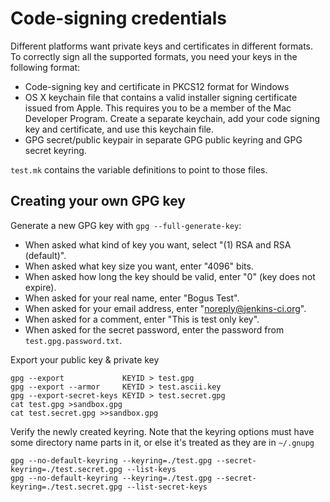 # Code-signing credentials
Different platforms want private keys and certificates in different formats.
To correctly sign all the supported formats, you need your keys in the following format:
 
* Code-signing key and certificate in PKCS12 format for Windows
* OS X keychain file that contains a valid installer signing certificate issued from Apple.
  This requires you to be a member of the Mac Developer Program. Create a separate keychain,
  add your code signing key and certificate, and use this keychain file.
* GPG secret/public keypair in separate GPG public keyring and GPG secret keyring.  

`test.mk` contains the variable definitions to point to those files.

## Creating your own GPG key

Generate a new GPG key with `gpg --full-generate-key`:

* When asked what kind of key you want, select "(1) RSA and RSA (default)".
* When asked what key size you want, enter "4096" bits.
* When asked how long the key should be valid, enter "0" (key does not expire).
* When asked for your real name, enter "Bogus Test".
* When asked for your email address, enter "noreply@jenkins-ci.org".
* When asked for a comment, enter "This is test only key".
* When asked for the secret password, enter the password from `test.gpg.password.txt`.

Export your public key & private key

    gpg --export             KEYID > test.gpg
    gpg --export --armor     KEYID > test.ascii.key
    gpg --export-secret-keys KEYID > test.secret.gpg
    cat test.gpg >sandbox.gpg
    cat test.secret.gpg >>sandbox.gpg

Verify the newly created keyring. Note that the keyring options must have some directory name parts in it, or else it's treated as they are in `~/.gnupg`

    gpg --no-default-keyring --keyring=./test.gpg --secret-keyring=./test.secret.gpg --list-keys
    gpg --no-default-keyring --keyring=./test.gpg --secret-keyring=./test.secret.gpg --list-secret-keys
